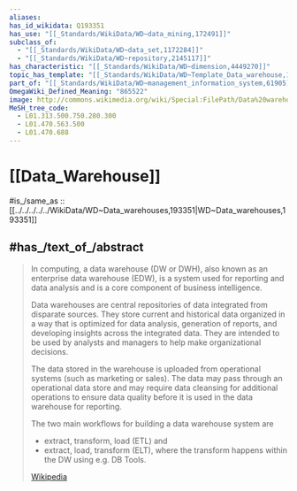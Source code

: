 ```yaml
---
aliases:
has_id_wikidata: Q193351
has_use: "[[_Standards/WikiData/WD~data_mining,172491]]"
subclass_of:
  - "[[_Standards/WikiData/WD~data_set,1172284]]"
  - "[[_Standards/WikiData/WD~repository,2145117]]"
has_characteristic: "[[_Standards/WikiData/WD~dimension,4449270]]"
topic_has_template: "[[_Standards/WikiData/WD~Template_Data_warehouse,18518728]]"
part_of: "[[_Standards/WikiData/WD~management_information_system,61905]]"
OmegaWiki_Defined_Meaning: "865522"
image: http://commons.wikimedia.org/wiki/Special:FilePath/Data%20warehouse%20overview.JPG
MeSH_tree_code:
  - L01.313.500.750.280.300
  - L01.470.563.500
  - L01.470.688
---
```


# [[Data_Warehouse]] 

#is_/same_as :: [[../../../../../WikiData/WD~Data_warehouses,193351|WD~Data_warehouses,193351]] 

## #has_/text_of_/abstract 

> In computing, a data warehouse (DW or DWH), also known as an enterprise data warehouse (EDW), 
> is a system used for reporting and data analysis and is a core component of business intelligence. 
> 
> Data warehouses are central repositories of data integrated from disparate sources. 
> They store current and historical data organized in a way that is optimized for data analysis, 
> generation of reports, and developing insights across the integrated data. 
> They are intended to be used by analysts and managers to help make organizational decisions.
>
> The data stored in the warehouse is uploaded from operational systems (such as marketing or sales). 
> The data may pass through an operational data store 
> and may require data cleansing for additional operations to ensure data quality 
> before it is used in the data warehouse for reporting.
>
> The two main workflows for building a data warehouse system are 
> - extract, transform, load (ETL) and 
> - extract, load, transform (ELT), where the transform happens within the DW using e.g. DB Tools.
>
> [Wikipedia](https://en.wikipedia.org/wiki/Data%20warehouse) 

